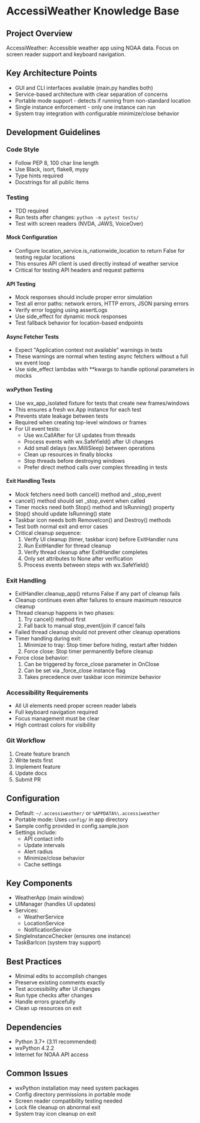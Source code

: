 # AccessiWeather Knowledge Base

## Project Overview
AccessiWeather: Accessible weather app using NOAA data. Focus on screen reader support and keyboard navigation.

## Key Architecture Points
- GUI and CLI interfaces available (main.py handles both)
- Service-based architecture with clear separation of concerns
- Portable mode support - detects if running from non-standard location
- Single instance enforcement - only one instance can run
- System tray integration with configurable minimize/close behavior

## Development Guidelines

### Code Style
- Follow PEP 8, 100 char line length
- Use Black, isort, flake8, mypy
- Type hints required
- Docstrings for all public items

### Testing
- TDD required
- Run tests after changes: `python -m pytest tests/`
- Test with screen readers (NVDA, JAWS, VoiceOver)

#### Mock Configuration
- Configure location_service.is_nationwide_location to return False for testing regular locations
- This ensures API client is used directly instead of weather service
- Critical for testing API headers and request patterns

#### API Testing
- Mock responses should include proper error simulation
- Test all error paths: network errors, HTTP errors, JSON parsing errors
- Verify error logging using assertLogs
- Use side_effect for dynamic mock responses
- Test fallback behavior for location-based endpoints

#### Async Fetcher Tests
- Expect "Application context not available" warnings in tests
- These warnings are normal when testing async fetchers without a full wx event loop
- Use side_effect lambdas with **kwargs to handle optional parameters in mocks

#### wxPython Testing
- Use wx_app_isolated fixture for tests that create new frames/windows
- This ensures a fresh wx.App instance for each test
- Prevents state leakage between tests
- Required when creating top-level windows or frames
- For UI event tests:
  - Use wx.CallAfter for UI updates from threads
  - Process events with wx.SafeYield() after UI changes
  - Add small delays (wx.MilliSleep) between operations
  - Clean up resources in finally blocks
  - Stop threads before destroying windows
  - Prefer direct method calls over complex threading in tests

#### Exit Handling Tests
- Mock fetchers need both cancel() method and _stop_event
- cancel() method should set _stop_event when called
- Timer mocks need both Stop() method and IsRunning() property
- Stop() should update IsRunning() state
- Taskbar icon needs both RemoveIcon() and Destroy() methods
- Test both normal exit and error cases
- Critical cleanup sequence:
  1. Verify UI cleanup (timer, taskbar icon) before ExitHandler runs
  2. Run ExitHandler for thread cleanup
  3. Verify thread cleanup after ExitHandler completes
  4. Only set attributes to None after verification
  5. Process events between steps with wx.SafeYield()

### Exit Handling
- ExitHandler.cleanup_app() returns False if any part of cleanup fails
- Cleanup continues even after failures to ensure maximum resource cleanup
- Thread cleanup happens in two phases:
  1. Try cancel() method first
  2. Fall back to manual stop_event/join if cancel fails
- Failed thread cleanup should not prevent other cleanup operations
- Timer handling during exit:
  1. Minimize to tray: Stop timer before hiding, restart after hidden
  2. Force close: Stop timer permanently before cleanup
- Force close behavior:
  1. Can be triggered by force_close parameter in OnClose
  2. Can be set via _force_close instance flag
  3. Takes precedence over taskbar icon minimize behavior

### Accessibility Requirements
- All UI elements need proper screen reader labels
- Full keyboard navigation required
- Focus management must be clear
- High contrast colors for visibility

### Git Workflow
1. Create feature branch
2. Write tests first
3. Implement feature
4. Update docs
5. Submit PR

## Configuration
- Default: `~/.accessiweather/` or `%APPDATA%\.accessiweather`
- Portable mode: Uses `config/` in app directory
- Sample config provided in config.sample.json
- Settings include:
  - API contact info
  - Update intervals
  - Alert radius
  - Minimize/close behavior
  - Cache settings

## Key Components
- WeatherApp (main window)
- UIManager (handles UI updates)
- Services:
  - WeatherService
  - LocationService
  - NotificationService
- SingleInstanceChecker (ensures one instance)
- TaskBarIcon (system tray support)

## Best Practices
- Minimal edits to accomplish changes
- Preserve existing comments exactly
- Test accessibility after UI changes
- Run type checks after changes
- Handle errors gracefully
- Clean up resources on exit

## Dependencies
- Python 3.7+ (3.11 recommended)
- wxPython 4.2.2
- Internet for NOAA API access

## Common Issues
- wxPython installation may need system packages
- Config directory permissions in portable mode
- Screen reader compatibility testing needed
- Lock file cleanup on abnormal exit
- System tray icon cleanup on exit